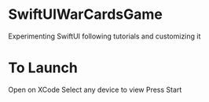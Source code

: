# SwiftUIWarCardsGame
Experimenting SwiftUI following tutorials and customizing it

# To Launch 
Open on XCode 
Select any device to view 
Press Start

